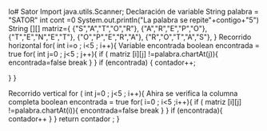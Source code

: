 lo# Sator
Import java.utils.Scanner;
  Declaración de variable 
   String palabra = "SATOR"
int cont =0 
    System.out.println("La palabra se repite"+contigo+"5")
         String [][] matriz={
    {"S","A","T","O","R"},
    {"A","R","E","P","O"},
    {"T","E","N","E","T"},
    {"O","P","E","R","A"},
    {"R","O","T","A","S"},
}
  Recorrido horizontal 
      for( int i=o ; i<5 ; i++){
Variable encontrada 
    boolean encontrada = true
for( int j=0  ;  j<5  ; j++){
 if ( matriz [i][j] !=palabra.chartAt(j)){
        encontrada=false 
       break
 }
} 
     if (encontrada) {
             contador++;

  }
}
  
 Recorrido vertical
 for ( int j=0 ; j<5 ; i++){
 Ahira se verifica la columna completa 
   boolean encontrada = true 
for( i=0 ; i<5 ;i++){
  if ( matriz [i][j] !=palabra.chartAt(i)){
    encontrada=false 
  break
 }
}
  if (encontrada){
    contador++
 }
}
  return contador ; 
}
